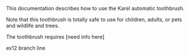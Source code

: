 This documentation describes how to use the Karel automatic toothbrush.

Note that this toothbrush is totally safe to use for children, adults, or pets and wildlife and trees.

The toothbrush requires [need info here]

ex12 branch line
